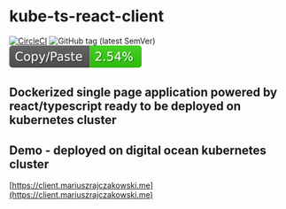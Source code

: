 # kube-ts-react-client
[![CircleCI](https://circleci.com/gh/kube-js/kube-ts-react-client.svg?style=svg)](https://circleci.com/gh/kube-js/kube-ts-react-client)
![GitHub tag (latest SemVer)](https://img.shields.io/github/tag/kube-js/kube-ts-react-client.svg)
![jscpd](assets/jscpd-badge.svg)

## Dockerized single page application powered by react/typescript ready to be deployed on kubernetes cluster

## Demo - deployed on digital ocean kubernetes cluster
[https://client.mariuszrajczakowski.me](https://client.mariuszrajczakowski.me)